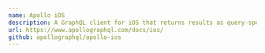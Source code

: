 ```yaml
---
name: Apollo iOS
description: A GraphQL client for iOS that returns results as query-specific Swift types, and integrates with Xcode to show your Swift source and GraphQL side by side, with inline validation errors.
url: https://www.apollographql.com/docs/ios/
github: apollographql/apollo-ios
---
```



